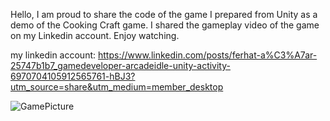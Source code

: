 Hello, I am proud to share the code of the game I prepared from Unity as a demo of the Cooking Craft game. I shared the gameplay video of the game on my Linkedin account. Enjoy watching. 

my linkedin account: https://www.linkedin.com/posts/ferhat-a%C3%A7ar-25747b1b7_gamedeveloper-arcadeidle-unity-activity-6970704105912565761-hBJ3?utm_source=share&utm_medium=member_desktop

![GamePicture](https://user-images.githubusercontent.com/59576219/187667229-18fe7465-adc2-42de-a272-825b8b1e9db0.png)
